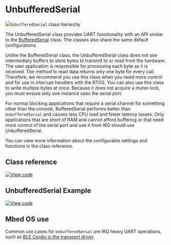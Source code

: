 # UnbufferedSerial

<span class="images">![](https://os.mbed.com/docs/mbed-os/v6.15/mbed-os-api-doxy/classmbed_1_1_unbuffered_serial.png)<span>`UnbufferedSerial` class hierarchy</span></span>

The UnbufferedSerial class provides UART functionality with an API similar to the [BufferedSerial](../apis/serial-uart-apis.html) class. The classes also share the same default configurations.

Unlike the BufferedSerial class, the UnbufferedSerial class does not use intermediary buffers to store bytes to transmit to or read from the hardware. The user application is responsible for processing each byte as it is received. The method to read data returns only one byte for every call. Therefore, we recommend you use this class when you need more control and for use in interrupt handlers with the RTOS. You can also use this class to write multiple bytes at once. Because it does not acquire a mutex lock, you must ensure only one instance uses the serial port.

For normal blocking applications that require a serial channel for something other than the console, BufferedSerial performs better than `UnbufferedSerial` and causes less CPU load and fewer latency issues. Only applications that are short of RAM and cannot afford buffering or that need more control of the serial port and use it from IRQ should use UnbufferedSerial.

You can view more information about the configurable settings and functions in the class reference.

## Class reference

[![View code](https://www.mbed.com/embed/?type=library)](https://os.mbed.com/docs/mbed-os/v6.15/mbed-os-api-doxy/classmbed_1_1_unbuffered_serial.html)

## UnbufferedSerial Example

[![View code](https://www.mbed.com/embed/?url=https://github.com/ARMmbed/mbed-os-snippet-UnbufferedSerial/tree/v6.15)](https://github.com/ARMmbed/mbed-os-snippet-UnbufferedSerial/blob/v6.15/main.cpp)

## Mbed OS use

Common use cases for `UnbufferedSerial` are IRQ heavy UART operations, such as [BLE Cordio in the transport driver](https://github.com/ARMmbed/mbed-os/blob/master/features/FEATURE_BLE/targets/TARGET_CORDIO/driver/H4TransportDriver.cpp#L62).
